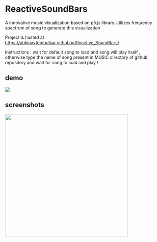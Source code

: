 # ReactiveSoundBars
A innovative music visualization based on p5.js library.Utilizes frequency spectrum of song to generate this visualization

Project is hosted at : https://abhinavtembulkar.github.io/Reactive_SoundBars/ 

Instructions : wait for default song to load and song will play itself , otherwise type the name of song present in MUSIC directory
of github repository and wait for song to load and play !

## demo
![](/images/beats.gif)

## screenshots
<img src="https://abhinavtembulkar.github.io/Reactive_SoundBars/images/circlebars.png" height="400px" width="400px">
